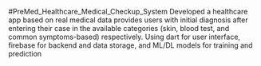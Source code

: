 #PreMed_Healthcare_Medical_Checkup_System
Developed a healthcare app based on real medical data provides users with initial diagnosis after entering their case in the available categories (skin, blood test, and common symptoms-based) respectively. Using dart for user interface, firebase for backend and data storage, and ML/DL models for training and prediction
